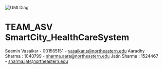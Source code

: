 ![UMLDiag](https://user-images.githubusercontent.com/71291381/121789857-91bd2080-cba7-11eb-8ea0-c202b291b730.png)
# TEAM_ASV SmartCity_HealthCareSystem

Seemin Vasaikar - 001565151 - vasaikar.s@northeastern.edu
Aaradhy Sharma : 1040799 - sharma.aara@northeastern.edu
Jatin Sharma : 1524467 - sharma.jat@northeastern.edu
